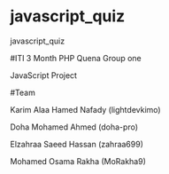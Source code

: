 # javascript_quiz

javascript_quiz

#ITI 3 Month PHP Quena Group one

JavaScript Project

#Team

Karim Alaa Hamed Nafady (lightdevkimo)

Doha Mohamed Ahmed (doha-pro)

Elzahraa Saeed Hassan (zahraa699)

Mohamed Osama Rakha (MoRakha9)
